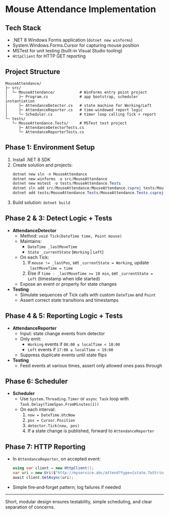 # Mouse Attendance Implementation

## Tech Stack
- .NET 8 Windows Forms application (`dotnet new winforms`)
- System.Windows.Forms.Cursor for capturing mouse position
- MSTest for unit testing (built-in Visual Studio tooling)
- `HttpClient` for HTTP GET reporting

## Project Structure

```
MouseAttendance/
├─ src/
│  └─ MouseAttendance/           # WinForms entry point project
│     ├─ Program.cs              # app bootstrap, scheduler instantiation
│     ├─ AttendanceDetector.cs   # state machine for Working/Left
│     ├─ AttendanceReporter.cs   # time-windowed report logic
│     └─ Scheduler.cs            # timer loop calling Tick + report
└─ tests/
   └─ MouseAttendance.Tests/     # MSTest test project
      ├─ AttendanceDetectorTests.cs
      └─ AttendanceReporterTests.cs
```

## Phase 1: Environment Setup
1. Install .NET 8 SDK
2. Create solution and projects:
   ```powershell
   dotnet new sln -n MouseAttendance
   dotnet new winforms -o src/MouseAttendance
   dotnet new mstest -o tests/MouseAttendance.Tests
   dotnet sln add src/MouseAttendance/MouseAttendance.csproj tests/MouseAttendance.Tests/MouseAttendance.Tests.csproj
   dotnet add tests/MouseAttendance.Tests/MouseAttendance.Tests.csproj reference src/MouseAttendance/MouseAttendance.csproj
   ```
3. Build solution: `dotnet build`

## Phase 2 & 3: Detect Logic + Tests
- **AttendanceDetector**
  - Method: `void Tick(DateTime time, Point mouse)`
  - Maintains:
    - `DateTime _lastMoveTime`
    - `State _currentState` (`Working` | `Left`)
  - On each Tick:
    1. If `mouse != _lastPos`, set `_currentState = Working`, update `_lastMoveTime = time`
    2. Else if `time - _lastMoveTime >= 10 min`, set `_currentState = Left` (timestamp when idle started)
  - Expose an event or property for state changes
- **Testing**
  - Simulate sequences of Tick calls with custom `DateTime` and `Point`
  - Assert correct state transitions and timestamps

## Phase 4 & 5: Reporting Logic + Tests
- **AttendanceReporter**
  - Input: state change events from detector
  - Only emit:
    - `Working` events if `08:00 ≤ localTime < 10:00`
    - `Left` events if `17:00 ≤ localTime < 19:00`
  - Suppress duplicate events until state flips
- **Testing**
  - Feed events at various times, assert only allowed ones pass through

## Phase 6: Scheduler
- **Scheduler**
  - Use `System.Threading.Timer` or `async Task` loop with `Task.Delay(TimeSpan.FromMinutes(1))`
  - On each interval:
    1. `now = DateTime.UtcNow`
    2. `pos = Cursor.Position`
    3. `detector.Tick(now, pos)`
    4. If a state change is published, forward to `AttendanceReporter`

## Phase 7: HTTP Reporting
- In `AttendanceReporter`, on accepted event:
  ```csharp
  using var client = new HttpClient();
  var uri = new Uri($"http://myservice.abc/attend?type={state.ToString().ToLowerInvariant()}&time={time:o}");
  await client.GetAsync(uri);
  ```
- Simple fire‐and‐forget pattern; log failures if needed

---
Short, modular design ensures testability, simple scheduling, and clear separation of concerns.
